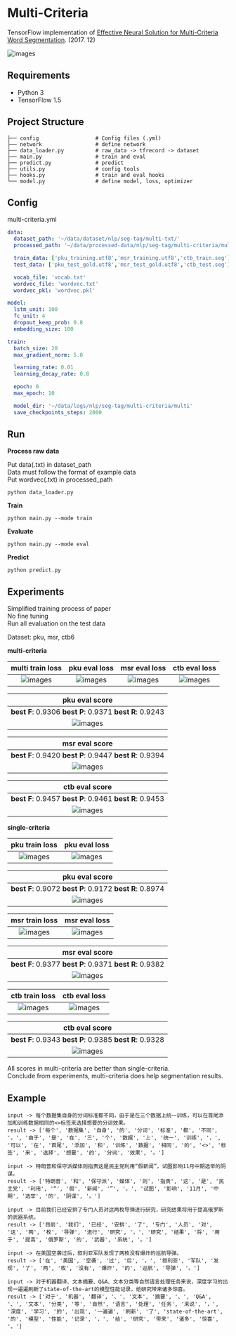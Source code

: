 # Multi-Criteria

TensorFlow implementation of [Effective Neural Solution for Multi-Criteria Word Segmentation](https://arxiv.org/pdf/1712.02856.pdf). (2017. 12)

![images](images/paper.png)

## Requirements

- Python 3
- TensorFlow 1.5


## Project Structure


    ├── config                  # Config files (.yml)
    ├── network                 # define network
    ├── data_loader.py          # raw_data -> tfrecord -> dataset
    ├── main.py                 # train and eval
    ├── predict.py              # predict
    ├── utils.py                # config tools
    ├── hooks.py                # train and eval hooks
    └── model.py                # define model, loss, optimizer
    

## Config

multi-criteria.yml

```yml
data:
  dataset_path: '~/data/dataset/nlp/seg-tag/multi-txt/'
  processed_path: '~/data/processed-data/nlp/seg-tag/multi-criteria/multi'

  train_data: ['pku_training.utf8','msr_training.utf8','ctb_train.seg']
  test_data: ['pku_test_gold.utf8','msr_test_gold.utf8','ctb_test.seg']

  vocab_file: 'vocab.txt'
  wordvec_file: 'wordvec.txt'
  wordvec_pkl: 'wordvec.pkl'

model:
  lstm_unit: 100
  fc_unit: 4
  dropout_keep_prob: 0.8
  embedding_size: 100

train:
  batch_size: 20
  max_gradient_norm: 5.0

  learning_rate: 0.01
  learning_decay_rate: 0.8

  epoch: 0
  max_epoch: 10

  model_dir: '~/data/logs/nlp/seg-tag/multi-criteria/multi'
  save_checkpoints_steps: 2000
```


## Run

**Process raw data**  

Put data(.txt) in dataset_path  
Data must follow the format of example data  
Put wordvec(.txt) in processed_path

```
python data_loader.py
```

**Train**

```
python main.py --mode train
```

**Evaluate**

```
python main.py --mode eval
```

**Predict**  
```
python predict.py
```

## Experiments

Simplified training process of paper  
No fine tuning  
Run all evaluation on the test data

Dataset: pku, msr, ctb6 

**multi-criteria**

|multi train loss|pku eval loss|msr eval loss|ctb eval loss| 
| :----------:| :----------: | :-----: | :---: |
|![images](images/multi-train-loss.png)|![images](images/multi-eval-pku-loss.png)|![images](images/multi-eval-msr-loss.png)|![images](images/multi-eval-ctb-loss.png)

|pku eval score|
| :----------:|
|**best F**: 0.9306 **best P**: 0.9371 **best R**: 0.9243 |
|![images](images/multi-eval-pku-score.png)|

|msr eval score|
| :----------:|
|**best F**: 0.9420 **best P**: 0.9447 **best R**: 0.9394 |
|![images](images/multi-eval-msr-score.png)|

|ctb eval score|
| :----------:|
|**best F**: 0.9457 **best P**: 0.9461 **best R**: 0.9453 |
|![images](images/multi-eval-ctb-score.png)|

**single-criteria**

|pku train loss|pku eval loss|
| :----------:| :----------: |
|![images](images/pku-train-loss.png)|![images](images/pku-eval-loss.png)|

|pku eval score|
| :----------:|
|**best F**: 0.9072 **best P**: 0.9172 **best R**: 0.8974 |
|![images](images/pku-eval-score.png)|

|msr train loss|msr eval loss|
| :----------:| :----------: |
|![images](images/msr-train-loss.png)|![images](images/msr-eval-loss.png)|


|msr eval score|
| :----------:|
|**best F**: 0.9377 **best P**: 0.9371 **best R**: 0.9382 |
|![images](images/msr-eval-score.png)|

|ctb train loss|ctb eval loss|
| :----------:| :----------: |
|![images](images/ctb-train-loss.png)|![images](images/ctb-eval-loss.png)|


|ctb eval score|
| :----------:|
|**best F**: 0.9343 **best P**: 0.9385 **best R**: 0.9328 |
|![images](images/ctb-eval-score.png)|

All scores in multi-criteria are better than single-criteria.  
Conclude from experiments, multi-criteria does help segmentation results.
 
## Example

```
input -> 每个数据集自身的分词标准都不同，由于是在三个数据上统一训练，可以在首尾添加和训练数据相同的<>标签来选择想要的分词效果。
result -> ['每个', '数据集', '自身', '的', '分词', '标准', '都', '不同', '，', '由于', '是', '在', '三', '个', '数据', '上', '统一', '训练', '，', '可以', '在', '首尾', '添加', '和', '训练', '数据', '相同', '的', '<>', '标签', '来', '选择', '想要', '的', '分词', '效果', '。']

input -> 特朗普和保守派媒体则指责这是民主党利用“假新闻”，试图影响11月中期选举的阴谋。
result -> ['特朗普', '和', '保守派', '媒体', '则', '指责', '这', '是', '民主党', '利用', '“', '假', '新闻', '”', '，', '试图', '影响', '11月', '中期', '选举', '的', '阴谋', '。']

input -> 目前我们已经安排了专门人员对这两枚导弹进行研究，研究结果将用于提高俄罗斯的武器系统。
result -> ['目前', '我们', '已经', '安排', '了', '专门', '人员', '对', '这', '两', '枚', '导弹', '进行', '研究', '，', '研究', '结果', '将', '用于', '提高', '俄罗斯', '的', '武器', '系统', '。']

input -> 在美国空袭过后，叙利亚军队发现了两枚没有爆炸的巡航导弹。
result -> ['在', '美国', '空袭', '过', '后', '，', '叙利亚', '军队', '发现', '了', '两', '枚', '没有', '爆炸', '的', '巡航', '导弹', '。']

input -> 对于机器翻译、文本摘要、Q&A、文本分类等自然语言处理任务来说，深度学习的出现一遍遍刷新了state-of-the-art的模型性能记录，给研究带来诸多惊喜。
result -> ['对于', '机器', '翻译', '、', '文本', '摘要', '、', 'Q&A', '、', '文本', '分类', '等', '自然', '语言', '处理', '任务', '来说', '，', '深度', '学习', '的', '出现', '一遍遍', '刷新', '了', 'state-of-the-art', '的', '模型', '性能', '记录', '，', '给', '研究', '带来', '诸多', '惊喜', '。']

```




